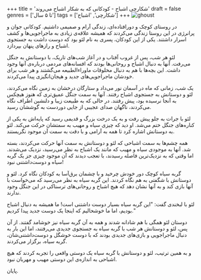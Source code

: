 +++
title = 'شکارچی اشباح - کودکانی که به شکار اشباح می‌روند'
draft = false
genres = ['تا ۵ سال']
tags = ['شکارچی', 'اشباح']
+++
![ghoust](/42.Ghoust.jpg)

در روستای کوچک و دورافتاده‌ای، زندگی آرام و صمیمی داشتیم. کودکانی جوان و پرانرژی در این روستا زندگی می‌کردند که همیشه علاقه‌ی زیادی به ماجراجویی‌ها و کشف اسرار داشتند. یکی از این کودکان، پسری به نام لئو بود که دوست داشت به جستجوی اشباح و رازهای پنهان بپردازد.

لئو هر شب، پس از غروب آفتاب و در آغاز شب‌های تاریک، با دوستانش به جنگل می‌رفت. آنها به دنبال اشباح و روحانی‌ها بودند که افسانه‌های مردمی درباره‌ی آنها وجود داشت. این بچه‌ها با هم به دنبال مخلوقات ماوراء‌الطبیعه می‌گشتند و هر شب برای خودشان ماجراجویی‌های جدید و هیجان‌انگیزی پیدا می‌کردند.

یک شب، زمانی که ماه در آسمان نور می‌داد و ستارگان درخشان به زمین نگاه می‌کردند، لئو و دوستانش به جستجوی اشباح رفتند. آنها به سمت جنگل عمیق‌تری که هنوز هیچکس به آنجا نرسیده بود، پیش رفتند. در حالی که به طبیعت زیبا و دلنشین اطراف نگاه می‌کردند، ناگهان صدای عجیبی از جایی دوردست به گوششان رسید.

لئو با جرات به جلو پیش رفت و به یک درخت بزرگ و قدیمی رسید که پایه‌اش به یکی از کناره‌های جنگل ختم می‌شد. او دید که چیزی سیاه و مهیب به سمتشان حرکت می‌کند. لئو به دوستانش اشاره کرد تا همه به آرامی و با دقت به سمت آن موجود نگریستند.

همه چشم‌ها به سمت اشباحی که لئو و دوستانش به سمت آنها حرکت می‌کردند، بسته شد. آنها به موجودی سیاه و مهیب که مانند یک اشباح به نظر می‌رسید، نزدیک می‌شدند. اما وقتی که به نزدیک‌ترین فاصله رسیدند، با تعجب دیدند که آن موجود چیزی جز یک گربه سیاه و دوست‌داشتنی نبود!

گربه سیاه کوچک دور خودش چرخید و با چشمان برق‌آسا به کودکان نگاه کرد. لئو و دوستانش با شگفتی به هم نگاه کردند. این گربه سیاه به نظر می‌رسید که می‌خواست با آنها بازی کند و به آنها نشان دهد که هیچ اشباح و روحانی‌های ترسناکی در این جنگل وجود ندارند.

لئو با لبخندی گفت: "این گربه سیاه بسیار دوست داشتنی است! ما همیشه به دنبال اشباح بودیم، اما ما خوشحالیم که اینجا یک دوست جدید پیدا کردیم."

دوستان لئو همگی با هم شادانه شدند و همه به آن گربه سیاه نیز خوشامد گفتند. از آن پس، لئو و دوستانش هر شب با گربه سیاه به جستجوی جدیدی می‌رفتند، اما این بار به دنبال ماجراجویی و بازی‌های جدیدی بودند که با دوست خوشگل و دوست‌داشتنی‌شان، گربه سیاه، برگزار می‌کردند.

و به همین ترتیب، لئو و دوستانش با گربه سیاه یک دوستی واقعی را تجربه کردند که هیچ اشباحی به اندازه‌ی این دوستی مهیب و مهربان نبود.

پایان.